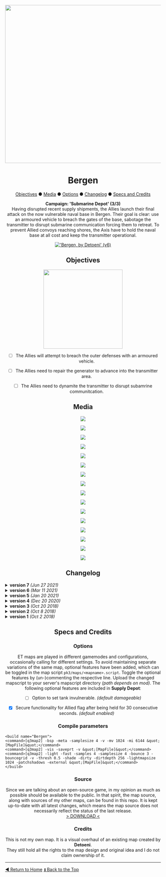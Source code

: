 <!-- HEADER -->
<div align="center">
 
<a href="https://raw.githubusercontent.com/realkemon/home/master/levelshots/bergen/bergen.png"><img src="https://raw.githubusercontent.com/realkemon/home/master/levelshots/bergen/bergen.png" width="512"/></a>

# Bergen
 
<!-- TOC -->
<a href="https://github.com/realkemon/home/blob/master/pages/etl_bergen.md#objectives">Objectives</a> ● <a href="https://github.com/realkemon/home/blob/master/pages/etl_bergen.md#media">Media</a> ● <a href="https://github.com/realkemon/home/blob/master/pages/etl_bergen.md#options">Options</a> ● <a href="https://github.com/realkemon/home/blob/master/pages/etl_bergen.md#changelog">Changelog</a> ● <a href="https://github.com/realkemon/home/blob/master/pages/etl_bergen.md#specs_and_credits">Specs and Credits</a>
<!-- STORY -->
**Campaign: 'Submarine Depot' (3/3)**
<br>
Having disrupted recent supply shipments, the Allies launch their final attack on the now vulnerable naval base in Bergen. Their goal is clear: use an armoured vehicle to breach the gates of the base, sabotage the transmitter to disrupt submarine communication forcing them to retreat. To prevent Allied convoys reaching shores, the Axis have to hold the naval base at all cost and keep the transmitter operational.
<br>
 
<a href="https://www.moddb.com/mods/etlegacy/addons/bergen-by-detoeni-v6" title="Download 'Bergen, by Detoeni' (v6) - Mod DB" target="_blank"><img src="https://button.moddb.com/download/medium/210424.png" alt="'Bergen, by Detoeni' (v6)" /></a>
 
## Objectives
 
<a href="https://raw.githubusercontent.com/realkemon/home/master/levelshots/bergen/bergen_cc.png"><img src="https://raw.githubusercontent.com/realkemon/home/master/levelshots/bergen/bergen_cc.png" width="256"/></a>
 
* [ ] The Allies will attempt to breach the outer defenses with an armoured vehicle.
* [ ] The Allies need to repair the generator to advance into the transmitter area.
* [ ] The Allies need to dynamite the transmitter to disrupt subamrine communitcation.



## Media
<a href="https://raw.githubusercontent.com/realkemon/home/master/levelshots/bergen/bergen1.jpg"><img src="https://raw.githubusercontent.com/realkemon/home/master/levelshots/bergen/bergen1.jpg"></a>

<a href="https://raw.githubusercontent.com/realkemon/home/master/levelshots/bergen/bergen2.jpg"><img src="https://raw.githubusercontent.com/realkemon/home/master/levelshots/bergen/bergen2.jpg"></a>

<a href="https://raw.githubusercontent.com/realkemon/home/master/levelshots/bergen/bergen3.jpg"><img src="https://raw.githubusercontent.com/realkemon/home/master/levelshots/bergen/bergen3.jpg"></a>

<a href="https://raw.githubusercontent.com/realkemon/home/master/levelshots/bergen/bergen4.jpg"><img src="https://raw.githubusercontent.com/realkemon/home/master/levelshots/bergen/bergen4.jpg"></a>

<a href="https://raw.githubusercontent.com/realkemon/home/master/levelshots/bergen/bergen5.jpg"><img src="https://raw.githubusercontent.com/realkemon/home/master/levelshots/bergen/bergen5.jpg"></a>

<a href="https://raw.githubusercontent.com/realkemon/home/master/levelshots/bergen/bergen6.jpg"><img src="https://raw.githubusercontent.com/realkemon/home/master/levelshots/bergen/bergen6.jpg"></a>

<a href="https://raw.githubusercontent.com/realkemon/home/master/levelshots/bergen/bergen7.jpg"><img src="https://raw.githubusercontent.com/realkemon/home/master/levelshots/bergen/bergen7.jpg"></a>

<a href="https://raw.githubusercontent.com/realkemon/home/master/levelshots/bergen/bergen8.jpg"><img src="https://raw.githubusercontent.com/realkemon/home/master/levelshots/bergen/bergen8.jpg"></a>

<a href="https://raw.githubusercontent.com/realkemon/home/master/levelshots/bergen/bergen9.jpg"><img src="https://raw.githubusercontent.com/realkemon/home/master/levelshots/bergen/bergen9.jpg"></a>

<a href="https://raw.githubusercontent.com/realkemon/home/master/levelshots/bergen/bergen10.jpg"><img src="https://raw.githubusercontent.com/realkemon/home/master/levelshots/bergen/bergen10.jpg"></a>

<a href="https://raw.githubusercontent.com/realkemon/home/master/levelshots/bergen/bergen11.jpg"><img src="https://raw.githubusercontent.com/realkemon/home/master/levelshots/bergen/bergen11.jpg"></a>

<a href="https://raw.githubusercontent.com/realkemon/home/master/levelshots/bergen/bergen12.jpg"><img src="https://raw.githubusercontent.com/realkemon/home/master/levelshots/bergen/bergen12.jpg"></a>

<a href="https://raw.githubusercontent.com/realkemon/home/master/levelshots/bergen/bergen13.jpg"><img src="https://raw.githubusercontent.com/realkemon/home/master/levelshots/bergen/bergen13.jpg"></a>

<a href="https://raw.githubusercontent.com/realkemon/home/master/levelshots/bergen/bergen14.jpg"><img src="https://raw.githubusercontent.com/realkemon/home/master/levelshots/bergen/bergen14.jpg"></a>

<a href="https://raw.githubusercontent.com/realkemon/home/master/levelshots/bergen/bergen15.jpg"><img src="https://raw.githubusercontent.com/realkemon/home/master/levelshots/bergen/bergen15.jpg"></a>

<a href="https://raw.githubusercontent.com/realkemon/home/master/levelshots/bergen/bergen16.jpg"><img src="https://raw.githubusercontent.com/realkemon/home/master/levelshots/bergen/bergen16.jpg"></a>

## Changelog

</div>

<details>
 <summary><b>version 7</b> <i>(Jun 27 2021)</i></summary>
 
* [x] Fixed command map icons appearing outside of compass. *(Thank you spyhawk for reporting)*
* [x] Fixed sounds active at map start in second round after `/map_restart`.
* [x] Added unique `id`s for spawn slots to prepare [this](https://github.com/etlegacy/etlegacy/issues/1641) feature.
* [x] Fixed glass shader on trucks.
* [x] Adjusted projection axis and scaling of terrain textures.
</details>

<details>
 <summary><b>version 6</b> <i>(Mar 11 2021)</i></summary>
 
* [x] Fixed spawnslot getting stuck in forward flag spawn. *(Thank you ETc.Jay for reporting)*
* [x] Adjusted clipping at side entrance to prevent players camping above the door.
* [x] Reworked system to secure flag to be less complex and more easily understandable. Allies now only need to hold the flag for 30s.
</details>

<details>
 <summary><b>version 5</b> <i>(Jan 20 2021)</i></summary>
 
* [x] Renamed targetname `south_door_closed0` to `south_door_closed` to fix game crash. *(Thank you Kate for reporting)*
* [x] Fixed sounds and remapshaders active at map start in second round after `/map_restart`. *(Thank you WuTangH for reporting issue on 'Supply Depot, by ginc')*
* [x] Provided option to toggle tank invulnerable through mapscript (vulnerable by default). *(Thank you Ensiform for explanation)*
* [x] Increased amount of spawn slots from 16vs16 to 32vs32.
* [x] Fixed surfaceparm grasssteps to add missing sounds when walking on grass. *(Thank you WuTangH for reporting)*
* [x] Removed deprecated alarm sounds.
</details>

<details>
 <summary><b>version 4</b> <i>(Dec 20 2020)</i></summary>
 
* [x] Simplified geometry for cleaner player collision
* [x] Replaced colour coded wires with colour coded bunker trim and command map for more subtle implementation
* [x] Replaced side entrance terrain with artificial pier to prevent walljumping
* [x] Reverted V1 Rocket back to airplane
* [x] Improved lighting and terrain
* [x] Added skylights to generator room and Axis spawn to simplify spectator/shoutcaster movement
* [x] Improved VIS blocking and performance
</details>

<details>
 <summary><b>version 3</b> <i>(Oct 20 2018)</i></summary>
 
* [x] Fixed caulk in terrain at forward bunker and northern courtyard. *(Thank you ryven for reporting)*
* [x] Fixed side entrance being unplantable when footbridge was constructed. *(Thank you Harlekin for reporting)*
* [x] Fixed missing footbridge related VO sound for Axis
* [x] Fixed bug where sound wouldn’t play when main entrance got destroyed
* [x] Fixed 3 terrain spots where it was possible for the player to either get stuck or be obstructed in their way. *(Thank you Harlekin for reporting)*
* [x] Added cabinet marker in the command map. *(Thank you IR4T4 and Ensiform for reporting)*
* [x] Added lights in forward bunker. *(Thank you Ensiform for reporting)*
* [x] Added audible feedback to generator door levers when generator is destroyed.
* [x] Added base alarm sounding whenever the transmitter area gets breached. This replaces the simple text announcement. *(Thank you ryven and WuTangH for debugging)*
* [x] Added ambient sounds (capturable flag, crickets in nature and birds in trees). *(Thank you IR4T4 for reporting)*
* [x] Adjusted trigger_hurt of v1 rocket to cover entire explosion area. *(Thank you Harlekin for reporting)*
* [x] Adjusted terrain at side entrance to prevent the easiest TJs. *(Thank you Aciz and ryven for extensive feedback)*
* [x] Adjusted MG murderhole at side entrance to reduce shooting against the insides. Also adjusted its varc. *(Thank you ryven for reporting)*
* [x] Adjusted tree at side path to no longer be partially inside the cliff. *(Thank you Harlekin for reporting)*
* [x] Replaced generator command map icon with standard icons to clarify mission objective. *(Thank you Harlekin for reporting)*
* [x] Replaced tree between forward bunker and allied mg blocking line of sight. *(Thank you Mateos for reporting)*
* [x] Removed little tree at side path blocking movement and visibility. *(Thank you Harlekin for reporting)*
* [x] Reduced brushcount of terrain significantly and added hills between forward bunker and rear base to increase VIS blocking and performance. *(Thank you Aciz and ryven for reporting)*
</details>

<details>
 <summary><b>version 2</b> <i>(Oct 8 2018)</i></summary>
 
* [x] Various clipping issues have been fixed, where players could get stuck. *(Thank you Aciz and WuTangH for reporting)*
* [x] Various TJ possibilities have been removed, to prevent not intended, easy access to map objectives. *(Thank you Aciz for reporting)*
  * As a result, the river at the Side Entrance had to be widened as the only real solution.
* [x] Lighting has been improved at various locations. *(Thank you Aciz for reporting)*
* [x] A missing shader issue at the transmitter controls has been fixed. *(Thank you [UJE]Niek for reporting)*
* [x] Side Entrance entity setup has been revised. *(Thank you ryven for debugging)*
* [x] Bot waypoints are now available at the omnibot repo. *(Thank you Mateos for creating bot support)*
* [x] Terrain shader issue inside the bunker corridors, which lead to dirt splashes when shooting the ground, has been resolved. *(Thank you [UJE]Niek for reporting)*
* [x] Terrain brushwork has been adjusted to remove a caulk leak at the main entrance. *(Thank you ryven for reporting)*
* [x] Ambient sounds have been added for 2 fireplaces and 1 generator. *(Thank you IR4T4 for reporting)*
* [x] Moved a hovering lamp at the transmitter controls bunker. *(Thank you Aciz for reporting)*

</details>

<details>
 <summary><b>version 1</b> <i>(Oct 2 2018)</i></summary>
 
* [x] VO announcements have been adapted by Radar.
  * As long as both Main and Side Entrance are active VO is: “defend/destroy entrances”
  * As soon as one has been breached VO is: “defend/destroy the side OR main entrance”
* [x] VO announcements for the Footbridge have been added.
* [x] Alarm now sounds in the entire base when either the Side- or Main Entrance have been breached instead of separated alarms.
* [x] The snapping of the tank at certain view-angles has been fixed
* [x] If the Allies hold both the Forward Bunker flag and the CP, the flag is “temporarily secured” until the CP is lost again.
* [x] The Forward Door (before, Transmitter Door 3) is now linked to the generator.
* [x] Spectator limbo cam has been fixed (was inside of terrain).
* [x] Construction materials have been made in the style of original maps.
* [x] Teleport and secret room have been removed.
* [x] Axis rear spawn has been restructured to allow for faster exit.
* [x] Plane shooting down the tank has been replaced with a V1 Rocket to create narrative link to V1_Rocket map by FireFly, which is on the list to be overhauled as well.
* [x] Entity count has been reduced from 568 to 498.
* [x] Structural mesh and VIS blocking have been improved by adjusting vertical differences of the floors.
* [x] Visual changes have been made.
</details>

<div align="center">

## Specs and Credits

### Options
 
ET maps are played in different gamemodes and configurations, occasionally calling for different settings. To avoid maintaining separate variations of the same map, optional features have been added, which can be toggled in the map script `pk3/maps/<mapname>.script`. Toggle the optional features by (un-)commenting the respective line. Upload the changed mapscript to your server's mapscript directory *(path depends on mod)*. The following optional features are included in **Supply Depot**:
* [ ] Option to set tank invulnerable. *(default damageable)*
* [x] Secure functionality for Allied flag after being held for 30 consecutive seconds. *(default enabled)*
 
 
### Compile parameters

</div>

```
<build name="Bergen">
<command>[q3map2] -bsp -meta -samplesize 4 -v -mv 1024 -mi 6144 &quot;[MapFile]&quot;</command>
<command>[q3map2] -vis -saveprt -v &quot;[MapFile]&quot;</command>
<command>[q3map2] -light -fast -samples 4 -samplesize 4 -bounce 3 -bouncegrid -v -thresh 0.5 -shade -dirty -dirtdepth 256 -lightmapsize 1024 -patchshadows -external &quot;[MapFile]&quot;</command>
</build>
```

<div align="center">
 
### Source
Since we are talking about an open-source game, in my opinion as much as possible should be available to the public. In that spirit, the map source, along with sources of my other maps, can be found in this repo. It is kept up-to-date with all latest changes, which means the map source does not necessarily reflect the status of the last release.
<br>
<a href="https://github.com/realkemon/home/tree/master/maps">> DOWNLOAD <</a>
 
### Credits
This is not my own map. It is a visual overhaul of an existing map created by **Detoeni**.
<br>
They still hold all the rights to the map design and original idea and I do not claim ownership of it.

</div>

----
[:arrow_backward: Return to Home](https://github.com/realkemon/home/blob/master/README.md#-cedric-aka-kemon) [:arrow_double_up: Back to the Top](https://github.com/realkemon/home/blob/master/etl_bergen.md#)
